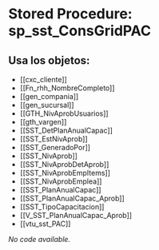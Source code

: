 # Stored Procedure: sp_sst_ConsGridPAC

## Usa los objetos:
- [[cxc_cliente]]
- [[Fn_rhh_NombreCompleto]]
- [[gen_compania]]
- [[gen_sucursal]]
- [[GTH_NivAprobUsuarios]]
- [[gth_vargen]]
- [[SST_DetPlanAnualCapac]]
- [[SST_EstNivAprob]]
- [[SST_GeneradoPor]]
- [[SST_NivAprob]]
- [[SST_NivAprobDetAprob]]
- [[SST_NivAprobEmpItems]]
- [[SST_NivAprobEmplea]]
- [[SST_PlanAnualCapac]]
- [[SST_PlanAnualCapac_Aprob]]
- [[SST_TipoCapacitacion]]
- [[V_SST_PlanAnualCapac_Aprob]]
- [[vtu_sst_PAC]]

*No code available.*
